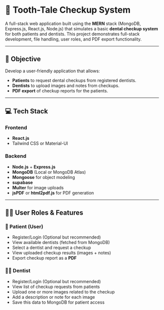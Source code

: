 # 🦷 Tooth-Tale Checkup System

A full-stack web application built using the **MERN** stack (MongoDB, Express.js, React.js, Node.js) that simulates a basic **dental checkup system** for both patients and dentists. This project demonstrates full-stack development, file handling, user roles, and PDF export functionality.

---

## 📌 Objective

Develop a user-friendly application that allows:
- **Patients** to request dental checkups from registered dentists.
- **Dentists** to upload images and notes from checkups.
- **PDF export** of checkup reports for the patients.

---

## 💻 Tech Stack

### Frontend
- **React.js**
- Tailwind CSS or Material-UI 

### Backend
- **Node.js** + **Express.js**
- **MongoDB** (Local or MongoDB Atlas)
- **Mongoose** for object modeling
- **supabase**
- **Multer** for image uploads
- **jsPDF** or **html2pdf.js** for PDF generation

---

## 🧑‍⚕️ User Roles & Features

### 👤 Patient (User)
- Register/Login (Optional but recommended)
- View available dentists (fetched from MongoDB)
- Select a dentist and request a checkup
- View uploaded checkup results (images + notes)
- Export checkup report as a **PDF**

### 🧑‍🔬 Dentist
- Register/Login (Optional but recommended)
- View list of checkup requests from patients
- Upload one or more images related to the checkup
- Add a description or note for each image
- Save this data to MongoDB for patient access




